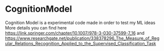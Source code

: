 # CognitionModel
Cognition Model is a experimental code made in order to test my ML ideas
More details you can find here https://link.springer.com/chapter/10.1007/978-3-030-37599-7_16 and https://www.researchgate.net/publication/338378296_The_Measure_of_Regular_Relations_Recognition_Applied_to_the_Supervised_Classification_Task
